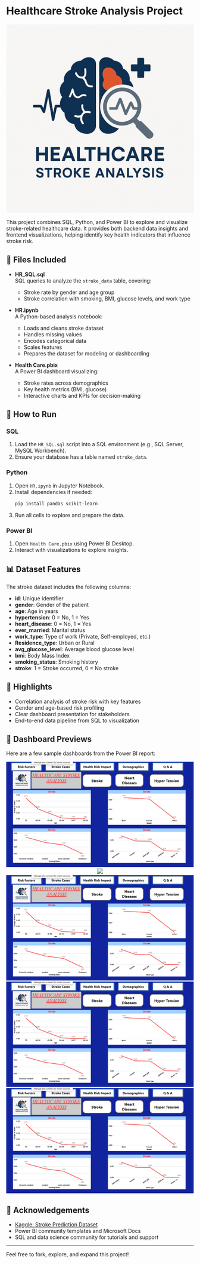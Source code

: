 # Healthcare Stroke Analysis Project
<p align="center">
  <img src="https://github.com/neharaju27/Healthcare-Stroke-Analysis/blob/main/LOGO.png" alt="Healthcare Stroke Analysis Logo" />
</p>
This project combines SQL, Python, and Power BI to explore and visualize stroke-related healthcare data. It provides both backend data insights and frontend visualizations, helping identify key health indicators that influence stroke risk.

## 📁 Files Included

- **HR_SQL.sql**  
  SQL queries to analyze the `stroke_data` table, covering:
  - Stroke rate by gender and age group
  - Stroke correlation with smoking, BMI, glucose levels, and work type

- **HR.ipynb**  
  A Python-based analysis notebook:
  - Loads and cleans stroke dataset
  - Handles missing values
  - Encodes categorical data
  - Scales features
  - Prepares the dataset for modeling or dashboarding

- **Health Care.pbix**  
  A Power BI dashboard visualizing:
  - Stroke rates across demographics
  - Key health metrics (BMI, glucose)
  - Interactive charts and KPIs for decision-making

## 🔧 How to Run

### SQL
1. Load the `HR_SQL.sql` script into a SQL environment (e.g., SQL Server, MySQL Workbench).
2. Ensure your database has a table named `stroke_data`.

### Python
1. Open `HR.ipynb` in Jupyter Notebook.
2. Install dependencies if needed:
   ```bash
   pip install pandas scikit-learn
   ```
3. Run all cells to explore and prepare the data.

### Power BI
1. Open `Health Care.pbix` using Power BI Desktop.
2. Interact with visualizations to explore insights.

## 📊 Dataset Features

The stroke dataset includes the following columns:

- **id**: Unique identifier
- **gender**: Gender of the patient
- **age**: Age in years
- **hypertension**: 0 = No, 1 = Yes
- **heart_disease**: 0 = No, 1 = Yes
- **ever_married**: Marital status
- **work_type**: Type of work (Private, Self-employed, etc.)
- **Residence_type**: Urban or Rural
- **avg_glucose_level**: Average blood glucose level
- **bmi**: Body Mass Index
- **smoking_status**: Smoking history
- **stroke**: 1 = Stroke occurred, 0 = No stroke

## 📌 Highlights

- Correlation analysis of stroke risk with key features
- Gender and age-based risk profiling
- Clear dashboard presentation for stakeholders
- End-to-end data pipeline from SQL to visualization

## 📸 Dashboard Previews

Here are a few sample dashboards from the Power BI report:

<p align="center">
  <img src="https://github.com/neharaju27/Healthcare-Stroke-Analysis/blob/main/Dashboard%201.png" alt="Stroke Overview Dashboard" />
  <img src="https://github.com/neharaju27/Healthcare-Stroke-Analysis/blob/main/Dashboard%202.png alt="Stroke cases" />
  <img src="https://github.com/neharaju27/Healthcare-Stroke-Analysis/blob/main/Dashboard%201.png" alt="Stroke Overview Dashboard" />
  <img src="https://github.com/neharaju27/Healthcare-Stroke-Analysis/blob/main/Dashboard%201.png" alt="Stroke Overview Dashboard" />
  <img src="https://github.com/neharaju27/Healthcare-Stroke-Analysis/blob/main/Dashboard%201.png" alt="Stroke Overview Dashboard" />
</p>

## 🙌 Acknowledgements

- [Kaggle: Stroke Prediction Dataset](https://www.kaggle.com/datasets/fedesoriano/stroke-prediction-dataset)
- Power BI community templates and Microsoft Docs
- SQL and data science community for tutorials and support

---

Feel free to fork, explore, and expand this project!
